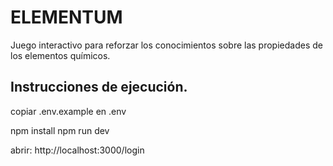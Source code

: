 # ELEMENTUM

Juego interactivo para reforzar los conocimientos sobre las propiedades de los elementos químicos.

## Instrucciones de ejecución.

copiar .env.example en .env

npm install
npm run dev

abrir: http://localhost:3000/login

